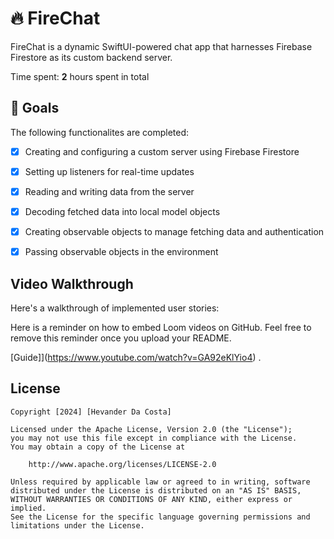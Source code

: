 # 🔥 FireChat
FireChat is a dynamic SwiftUI-powered chat app that harnesses Firebase Firestore as its custom backend server.


Time spent: **2** hours spent in total


## 🎯 Goals


The following functionalites are completed:

- [X] Creating and configuring a custom server using Firebase Firestore
- [X] Setting up listeners for real-time updates
- [X] Reading and writing data from the server
- [X] Decoding fetched data into local model objects
- [X] Creating observable objects to manage fetching data and authentication
- [X] Passing observable objects in the environment

 


## Video Walkthrough

Here's a walkthrough of implemented user stories:




Here is a reminder on how to embed Loom videos on GitHub. Feel free to remove this reminder once you upload your README. 

[Guide]](https://www.youtube.com/watch?v=GA92eKlYio4) .



## License

    Copyright [2024] [Hevander Da Costa]

    Licensed under the Apache License, Version 2.0 (the "License");
    you may not use this file except in compliance with the License.
    You may obtain a copy of the License at

        http://www.apache.org/licenses/LICENSE-2.0

    Unless required by applicable law or agreed to in writing, software
    distributed under the License is distributed on an "AS IS" BASIS,
    WITHOUT WARRANTIES OR CONDITIONS OF ANY KIND, either express or implied.
    See the License for the specific language governing permissions and
    limitations under the License.

